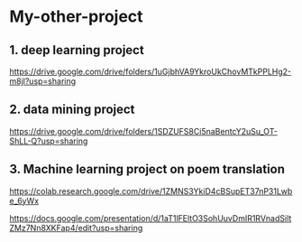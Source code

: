 # My-other-project

## 1. deep learning project
https://drive.google.com/drive/folders/1uGjbhVA9YkroUkChovMTkPPLHg2-m8jl?usp=sharing

## 2. data mining project
https://drive.google.com/drive/folders/1SDZUFS8Ci5naBentcY2uSu_OT-ShLL-Q?usp=sharing

## 3. Machine learning project on poem translation
https://colab.research.google.com/drive/1ZMNS3YkiD4cBSupET37nP31Lwbe_6yWx

https://docs.google.com/presentation/d/1aT1lFEltO3SohUuvDmIR1RVnadSiltZMz7Nn8XKFap4/edit?usp=sharing
